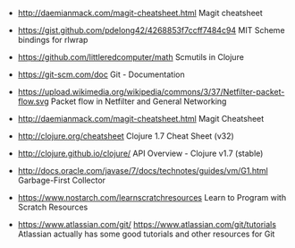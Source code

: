  - http://daemianmack.com/magit-cheatsheet.html
   Magit cheatsheet

 - https://gist.github.com/pdelong42/4268853f7ccff7484c94
   MIT Scheme bindings for rlwrap

 - https://github.com/littleredcomputer/math
   Scmutils in Clojure

 - https://git-scm.com/doc
   Git - Documentation

 - https://upload.wikimedia.org/wikipedia/commons/3/37/Netfilter-packet-flow.svg
   Packet flow in Netfilter and General Networking

 - http://daemianmack.com/magit-cheatsheet.html
   Magit Cheatsheet

 - http://clojure.org/cheatsheet
   Clojure 1.7 Cheat Sheet (v32)

 - http://clojure.github.io/clojure/
   API Overview - Clojure v1.7 (stable)

 - http://docs.oracle.com/javase/7/docs/technotes/guides/vm/G1.html
   Garbage-First Collector

 - https://www.nostarch.com/learnscratchresources
   Learn to Program with Scratch Resources

 - https://www.atlassian.com/git/
   https://www.atlassian.com/git/tutorials
   Atlassian actually has some good tutorials and other resources for Git
